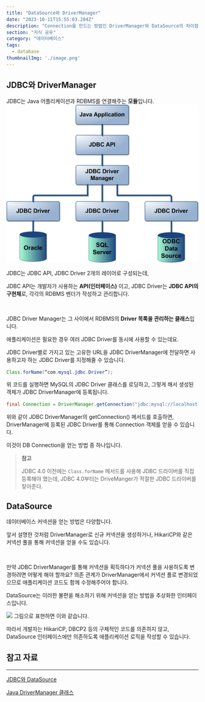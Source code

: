 ```yaml
---
title: "DataSource와 DriverManager"
date: "2023-10-11T15:55:03.284Z"
description: "Connection을 만드는 방법인 DriverManager와 DataSource의 차이점"
section: "지식 공유" 
category: "데이터베이스"
tags:
  - database
thumbnailImg: './image.png'
---
```


## JDBC와 DriverManager
JDBC는 Java 어플리케이션과 RDBMS를 연결해주는 **모듈**입니다.
![](image.png)

JDBC는 JDBC API, JDBC Driver 2개의 레이어로 구성되는데,

JDBC API는 개발자가 사용하는 **API(인터페이스)** 이고, JDBC Driver는 **JDBC API의 구현체**로, 각각의 RDBMS 벤더가 작성하고 관리합니다.

<br/>

JDBC Driver Manager는 그 사이에서 RDBMS의 **Driver 목록을 관리하는 클래스**입니다.

애플리케이션은 필요한 경우 여러 JDBC Driver를 동시에 사용할 수 있는데요.

JDBC Driver별로 가지고 있는 고유한 URL을 JDBC DriverManager에 전달하면 사용하고자 하는 JDBC Driver를 지정해줄 수 있습니다.
```java
Class.forName(“com.mysql.jdbc.Driver”);
```
위 코드를 실행하면 MySQL의 JDBC Driver 클래스를 로딩하고, 그렇게 해서 생성된 객체가 JDBC DriverManager에 등록됩니다.
```java
final Connection = DriverManager.getConnection("jdbc:mysql://localhost:3306/test_db","root","1234");
```
위와 같이 JDBC DriverManager의 getConnection() 메서드를 호출하면, DriverManager에 등록된 JDBC Driver를 통해 Connection 객체를 얻을 수 있습니다.

이것이 DB Connection을 얻는 방법 중 하나입니다.

> **참고**
> 
> JDBC 4.0 이전에는 `Class.forName` 메서드를 사용해 JDBC 드라이버를 직접 등록해야 했는데, JDBC 4.0부터는 DriveManger가 적절한 JDBC 드라이버를 찾아준다.

## DataSource
데이터베이스 커넥션을 얻는 방법은 다양합니다.

앞서 설명한 것처럼 DriverManager로 신규 커넥션을 생성하거나, HikariCP와 같은 커넥션 풀을 통해 커넥션을 얻을 수도 있습니다.

<br/>

만약 JDBC DriverManager를 통해 커넥션을 획득하다가 커넥션 풀을 사용하도록 변경하려면 어떻게 해야 할까요? 의존 관계가 DriverManager에서 커넥션 풀로 변경되었으므로 애플리케이션 코드도 함께 수정해주어야 합니다.

DataSource는 이러한 불편을 해소하기 위해 커넥션을 얻는 방법을 추상화한 인터페이스입니다.

![](https://blog.kakaocdn.net/dn/CHfo4/btrC6fUBs1g/ayi05kPjMEWWgUqsOdINPk/img.png)
그림으로 표현하면 이와 같습니다.

따라서 개발자는 HikariCP, DBCP2 등의 구체적인 코드를 의존하지 않고, DataSource 인터페이스에만 의존하도록 애플리케이션 로직을 작성할 수 있습니다.


## 참고 자료
---
[JDBC와 DataSource](https://velog.io/@sangmin7648/JDBC)

[Java DriverManager 클래스](https://www.ibm.com/docs/ko/i/7.3?topic=connections-java-drivermanager-class)